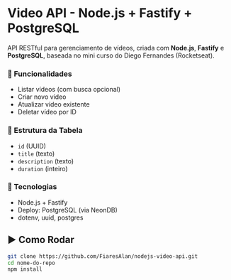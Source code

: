 # Video API - Node.js + Fastify + PostgreSQL

API RESTful para gerenciamento de vídeos, criada com **Node.js**, **Fastify** e **PostgreSQL**, baseada no mini curso do Diego Fernandes (Rocketseat).

### 🚀 Funcionalidades

- Listar vídeos (com busca opcional)
- Criar novo vídeo
- Atualizar vídeo existente
- Deletar vídeo por ID

### 🧱 Estrutura da Tabela

- `id` (UUID)
- `title` (texto)
- `description` (texto)
- `duration` (inteiro)

### 🧰 Tecnologias

- Node.js + Fastify
- Deploy: PostgreSQL (via NeonDB)
- dotenv, uuid, postgres


## ▶️ Como Rodar
```bash
git clone https://github.com/FiaresAlan/nodejs-video-api.git
cd nome-do-repo
npm install


